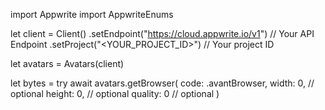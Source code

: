 import Appwrite
import AppwriteEnums

let client = Client()
    .setEndpoint("https://cloud.appwrite.io/v1") // Your API Endpoint
    .setProject("<YOUR_PROJECT_ID>") // Your project ID

let avatars = Avatars(client)

let bytes = try await avatars.getBrowser(
    code: .avantBrowser,
    width: 0, // optional
    height: 0, // optional
    quality: 0 // optional
)

